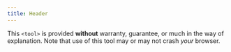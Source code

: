 ```yaml
---
title: Header
---
```


This `<tool>` is provided __without__ warranty, guarantee,
or much in the way of explanation. Note that use of this tool may or may
not crash _your_ browser.
